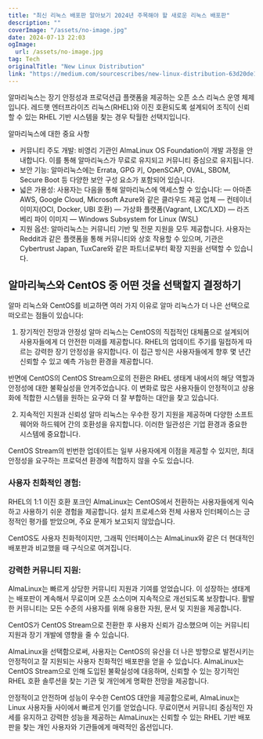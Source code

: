 ```yaml
---
title: "최신 리눅스 배포판 알아보기 2024년 주목해야 할 새로운 리눅스 배포판"
description: ""
coverImage: "/assets/no-image.jpg"
date: 2024-07-13 22:03
ogImage:
  url: /assets/no-image.jpg
tag: Tech
originalTitle: "New Linux Distribution"
link: "https://medium.com/sourcescribes/new-linux-distribution-63d20de15abd"
---
```


알마리눅스는 장기 안정성과 프로덕션급 플랫폼을 제공하는 오픈 소스 리눅스 운영 체제입니다. 레드햇 엔터프라이즈 리눅스(RHEL)와 이진 호환되도록 설계되어 조직이 신뢰할 수 있는 RHEL 기반 시스템을 찾는 경우 탁월한 선택지입니다.

알마리눅스에 대한 중요 사항

- 커뮤니티 주도 개발: 비영리 기관인 AlmaLinux OS Foundation이 개발 과정을 안내합니다. 이를 통해 알마리눅스가 무료로 유지되고 커뮤니티 중심으로 유지됩니다.
- 보안 기능: 알마리눅스에는 Errata, GPG 키, OpenSCAP, OVAL, SBOM, Secure Boot 등 다양한 보안 구성 요소가 포함되어 있습니다.
- 넓은 가용성: 사용자는 다음을 통해 알마리눅스에 액세스할 수 있습니다:
  — 아마존 AWS, Google Cloud, Microsoft Azure와 같은 클라우드 제공 업체
  — 컨테이너 이미지(OCI, Docker, UBI 호환)
  — 가상화 플랫폼(Vagrant, LXC/LXD)
  — 라즈베리 파이 이미지
  — Windows Subsystem for Linux (WSL)
- 지원 옵션: 알마리눅스는 커뮤니티 기반 및 전문 지원을 모두 제공합니다. 사용자는 Reddit과 같은 플랫폼을 통해 커뮤니티와 상호 작용할 수 있으며, 기관은 Cybertrust Japan, TuxCare와 같은 파트너로부터 확장 지원을 선택할 수 있습니다.

## 알마리눅스와 CentOS 중 어떤 것을 선택할지 결정하기

<div class="content-ad"></div>

알마 리눅스와 CentOS를 비교하면 여러 가지 이유로 알마 리눅스가 더 나은 선택으로 떠오르는 점들이 있습니다:

1. 장기적인 전망과 안정성
   알마 리눅스는 CentOS의 직접적인 대체품으로 설계되어 사용자들에게 더 안전한 미래를 제공합니다. RHEL의 업데이트 주기를 밀접하게 따르는 강력한 장기 안정성을 유지합니다. 이 접근 방식은 사용자들에게 향후 몇 년간 신뢰할 수 있고 예측 가능한 환경을 제공합니다.

반면에 CentOS의 CentOS Stream으로의 전환은 RHEL 생태계 내에서의 해당 역할과 안정성에 대한 불확실성을 안겨주었습니다. 이 변화로 많은 사용자들이 안정적이고 상용화에 적합한 시스템을 원하는 요구와 더 잘 부합하는 대안을 찾고 있습니다.

2. 지속적인 지원과 신뢰성
   알마 리눅스는 우수한 장기 지원을 제공하며 다양한 소프트웨어와 하드웨어 간의 호환성을 유지합니다. 이러한 일관성은 기업 환경과 중요한 시스템에 중요합니다.

<div class="content-ad"></div>

CentOS Stream의 빈번한 업데이트는 일부 사용자에게 이점을 제공할 수 있지만, 최대 안정성을 요구하는 프로덕션 환경에 적합하지 않을 수도 있습니다.

### 사용자 친화적인 경험:

RHEL의 1:1 이진 호환 포크인 AlmaLinux는 CentOS에서 전환하는 사용자들에게 익숙하고 사용하기 쉬운 경험을 제공합니다. 설치 프로세스와 전체 사용자 인터페이스는 긍정적인 평가를 받았으며, 주요 문제가 보고되지 않았습니다.

CentOS도 사용자 친화적이지만, 그래픽 인터페이스는 AlmaLinux와 같은 더 현대적인 배포판과 비교했을 때 구식으로 여겨집니다.

### 강력한 커뮤니티 지원:

AlmaLinux는 빠르게 상당한 커뮤니티 지원과 기여를 얻었습니다. 이 성장하는 생태계는 배포판이 계속해서 무료이며 오픈 소스이며 지속적으로 개선되도록 보장합니다. 활발한 커뮤니티는 모든 수준의 사용자를 위해 유용한 자원, 문서 및 지원을 제공합니다.

<div class="content-ad"></div>

CentOS가 CentOS Stream으로 전환한 후 사용자 신뢰가 감소했으며 이는 커뮤니티 지원과 장기 개발에 영향을 줄 수 있습니다.

AlmaLinux을 선택함으로써, 사용자는 CentOS의 유산을 더 나은 방향으로 발전시키는 안정적이고 잘 지원되는 사용자 친화적인 배포판을 얻을 수 있습니다. AlmaLinux는 CentOS Stream으로 인해 도입된 불확실성에 대응하며, 신뢰할 수 있는 장기적인 RHEL 호환 솔루션을 찾는 기관 및 개인에게 명확한 전망을 제공합니다.

안정적이고 안전하며 성능이 우수한 CentOS 대안을 제공함으로써, AlmaLinux는 Linux 사용자들 사이에서 빠르게 인기를 얻었습니다. 무료이면서 커뮤니티 중심적인 자세를 유지하고 강력한 성능을 제공하는 AlmaLinux는 신뢰할 수 있는 RHEL 기반 배포판을 찾는 개인 사용자와 기관들에게 매력적인 옵션입니다.
